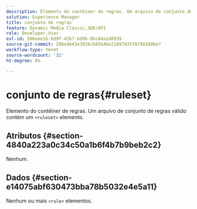 ```yaml
---
description: Elemento do contêiner de regras. Um arquivo de conjunto de regras válido contém um <ruleset> elemento.
solution: Experience Manager
title: conjunto de regras
feature: Dynamic Media Classic,SDK/API
role: Developer,User
exl-id: 506eee1b-bd9f-42b7-bd9b-9bc04a1d0939
source-git-commit: 206e4643e3926cb85b4be2189743578f88180be7
workflow-type: tm+mt
source-wordcount: '32'
ht-degree: 0%

---
```


# conjunto de regras{#ruleset}

Elemento do contêiner de regras. Um arquivo de conjunto de regras válido contém um `<ruleset>` elemento.

## Atributos {#section-4840a223a0c34c50a1b6f4b7b9beb2c2}

Nenhum.

## Dados {#section-e14075abf630473bba78b5032e4e5a11}

Nenhum ou mais `<rule>` elementos.

